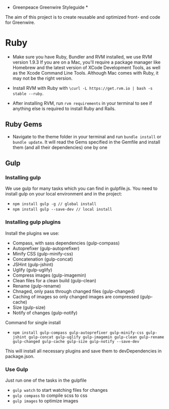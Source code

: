 * Greenpeace Greenwire Styleguide *

The aim of this project is to create reusable and optimized front-
end code for Greenwire.

# Ruby #

* Make sure you have Ruby, Bundler and RVM installed, we use RVM version 1.9.3
If you are on a Mac, you'll require a package manager like Homebrew and the latest version of XCode Development Tools, as well as the Xcode Command Line Tools. Although Mac comes with Ruby, it may not be the right version.
* Install RVM with Ruby with
`\curl -L https://get.rvm.io | bash -s stable --ruby`.

* After installing RVM, run `rvm requirements` in your terminal to see if anything else is required to install Ruby and Rails.

## Ruby Gems ##

* Navigate to the theme folder in your terminal and run `bundle install` or `bundle update`.
It will read the Gems specified in the Gemfile and install them (and all their dependencies) one by one

## Gulp ##

### Installing gulp ###

We use gulp for many tasks which you can find in gulpfile.js. You need to install gulp on your local environment and in the project:

* `npm install gulp -g // global install`
* `npm install gulp --save-dev // local install`

### Installing gulp plugins ###

Install the plugins we use:

* Compass, with sass dependencies (gulp-compass)
* Autoprefixer (gulp-autoprefixer)
* Minify CSS (gulp-minify-css)
* Concatenation (gulp-concat)
* JSHint (gulp-jshint)
* Uglify (gulp-uglify)
* Compress images (gulp-imagemin)
* Clean files for a clean build (gulp-clean)
* Rename (gulp-rename)
* Chnaged, only pass through changed files (gulp-changed)
* Caching of images so only changed images are compressed (gulp-cache)
* Size (gulp-size)
* Notify of changes (gulp-notify)

Command for single install

* `npm install gulp-compass gulp-autoprefixer gulp-minify-css gulp-jshint gulp-concat gulp-uglify gulp-imagemin gulp-clean gulp-rename gulp-changed gulp-cache gulp-size gulp-notify --save-dev`

This will install all necessary plugins and save them to devDependencies in package.json.

### Use Gulp ###

Just run one of the tasks in the gulpfile
 * `gulp watch` to start watching files for changes
 * `gulp compass` to compile scss to css
 * `gulp images` to optimize images
